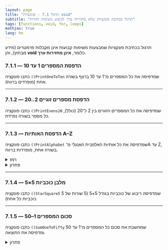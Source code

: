 ```yaml
---
layout: page
title: "תרגול 7.1 - פונקציות void"
subtitle: "תרגול בכתיבת פונקציות שלא מחזירות ערך לביצוע משימות חוזרות"
tags: [functions, void, for, loops]
mathjax: true
lang: he
---
```


תרגול בכתיבת פונקציות שמבצעות משימות קבועות אינן מקבלות פרמטרים (מידע מבחוץ), והן **void** כלומר, **אינן מחזירות ערך**.

### 7.1.1 — הדפסת המספרים 1 עד 10


כתבו פונקציה `()PrintOneToTen` שמדפיסה את כל המספרים מ־1 עד 10 ברצף בשורה אחת (מופרדים ברווח).

---

### 7.1.2 — הדפסת מספרים זוגיים 2..20

כתבו פונקציה `()PrintEvens20` שמדפיסה את כל המספרים הזוגיים בין 2 ל־20 (כולל), כל מספר בשורה נפרדת.

---

### 7.1.3 — הדפסת האותיות A–Z

כתבו פונקציה `()PrintAlphabet` שמדפיסה את כל אותיות האלפבית האנגלי מ־A עד Z, בשורה אחת, מופרדות ברווח.
<details><summary>רמז</summary>
ניתן לבצע איטרציה על אותיות בדומה לאיטרציה מספרית, באמצעות טיפוס הנתונים char. (זכרו שהתרשים הפנימי של תווי יוניקוד מגדיר סדר - למשל 'A'+1 הוא 'B').
</details>
<details markdown="1"><summary>פתרון</summary>

```csharp
public static void PrintAlphabet()
{
    for (char ch = 'A'; ch <= 'Z'; ch++)
        Console.Write(ch + " ");
    Console.WriteLine();
}
```
</details>

---

### 7.1.4 — מלבן כוכביות 5×5

כתבו פונקציה `()StarSquare5` שמדפיסה ריבוע של כוכביות בגודל 5×5 (5 שורות של 5 כוכביות כל אחת).

---

### 7.1.5 — סכום המספרים 1–50

כתבו פונקציה `()SumOneToFifty` שמחשבת את סכום כל המספרים מ־1 עד 50 ומדפיסה את התוצאה.

<details markdown="1"><summary>פתרון</summary>

```csharp
public static void SumOneToFifty()
{
    int sum = 0;
    for (int i = 1; i <= 50; i++)
        sum += i;
    Console.WriteLine($"Sum 1-50 = {sum}");
}
// תוצאה: Sum 1-50 = 1275
```
</details>

